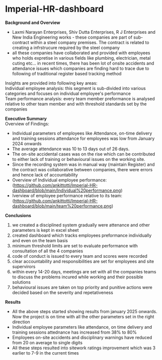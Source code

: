 # Imperial-HR-dashboard
**Background and Overview**<br>
- Laxmi Narayan Enterprises, Shiv Dutta Enterprises, R J Enterprises and New India Engineering works - these companies are part of sub-contract within a steel company premises. The contract is related to creating a infrstrucure required by the steel company<br>
- all these companies have collaborated and provided with employees who holds expretise in various fields like plumbing, electrician, metal cuting etc…
in recent times, there has been lot of onsite accidents and attendance issues which companies are finding hard to trace due to following of traditional register based tracking method<br>

Insights are provided into following key areas:<br>
Individual employee analysis: this segment is sub-divided into various categories and focuses on individual employee's performance<br>
Team performance analysis: every team member preformance is analysed relative to other team member and with threshold standards set by the companies<br>


**Executive Summary**<br>
Overview of Findings: <br>
- Individual parameters of employees like Attendance, on-time delivery and training sessions attendance for employees was low from January 2024 onwards<br>
- The average attendance was 10 to 13 days out of 26 days.<br>
- The on-site accidental cases was on the rise which can be contributed to either lack of training or behavioural issues on the working site.<br>
- Since the recording system was in manual way (maintain Register) and the contract was collaborative between companies, there were errors and hence lack of accountability<br>
- Overview of Individual employee performance:<br>(https://github.com/ankittotti/Imperial-HR-dashboard/blob/main/Individual%20performance.png)
- Iverview of employee performance relative to its team:<br>(https://github.com/ankittotti/Imperial-HR-dashboard/blob/main/team%20performance.png)


**Conclusions**<br>
1. we created a disciplined system gradually were attenance and other parameters is kept in excel sheet<br>
2. created dashboard which tracks employees preformance individually and even on the team basis<br>
3. minimum threshold limits are set to evaluate performance with consultation of all the 4 companies<br>
4. code of conduct is issued to every team and scores were recorded<br>
5. clear accountability and responsibilities are set for employees and site supervirors<br>
6. within every 14-20 days, meetings are set with all the companies teams to discuss the problems incured while working and their possible solutions<br>
7. behavioural issues are taken on top priority and punitive actions were decided based on the severity and repetativeness<br>


**Results**<br>
- All the above steps started showing results from january 2025 onwards. Now the project is on time with all the other parameters set in the right direction<br>
- Individual employee parameters like attendance, on time delivery and training sessions attednance has increased from 38% to 80%<br>
- Employees on-site accidents and disciplinary warnings have reduced from 20 on average to single digits<br>
- All these steps resulted into sitework ratings improvement which was 3 earlier to 7-9 in the current times<br>


